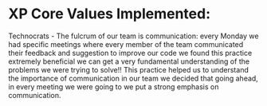 # XP Core Values Implemented:
Technocrats -
 The fulcrum of our team is communication: 
every Monday we had specific meetings where every member of the team communicated their feedback and suggestion to improve our code we found this practice extremely beneficial we can get a very fundamental understanding of the problems we were trying to solve!! 
This practice helped us to understand the importance of communication in our team we decided that going ahead, in every meeting we were going to we put a strong emphasis on communication.